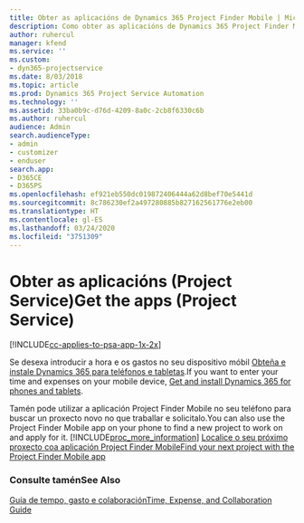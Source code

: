 ```yaml
---
title: Obter as aplicacións de Dynamics 365 Project Finder Mobile | MicrosoftDocs
description: Como obter as aplicacións de Dynamics 365 Project Finder Mobile
author: ruhercul
manager: kfend
ms.service: ''
ms.custom:
- dyn365-projectservice
ms.date: 8/03/2018
ms.topic: article
ms.prod: Dynamics 365 Project Service Automation
ms.technology: ''
ms.assetid: 33ba0b9c-d76d-4209-8a0c-2cb8f6330c6b
ms.author: ruhercul
audience: Admin
search.audienceType:
- admin
- customizer
- enduser
search.app:
- D365CE
- D365PS
ms.openlocfilehash: ef921eb550dc019872406444a62d8bef70e5441d
ms.sourcegitcommit: 8c786230ef2a497280885b827162561776e2eb00
ms.translationtype: HT
ms.contentlocale: gl-ES
ms.lasthandoff: 03/24/2020
ms.locfileid: "3751309"
---
```

# <a name="get-the-apps-project-service"></a><span data-ttu-id="dcc13-103">Obter as aplicacións (Project Service)</span><span class="sxs-lookup"><span data-stu-id="dcc13-103">Get the apps (Project Service)</span></span>

[!INCLUDE[cc-applies-to-psa-app-1x-2x](../includes/cc-applies-to-psa-app-1x-2x.md)]

<span data-ttu-id="dcc13-104">Se desexa introducir a hora e os gastos no seu dispositivo móbil [Obteña e instale Dynamics 365 para teléfonos e tabletas](../mobile-app/dynamics-365-phones-tablets-users-guide.md).</span><span class="sxs-lookup"><span data-stu-id="dcc13-104">If you want to enter your time and expenses on your mobile device, [Get and install Dynamics 365 for phones and tablets](../mobile-app/dynamics-365-phones-tablets-users-guide.md).</span></span>  
  
 <span data-ttu-id="dcc13-105">Tamén pode utilizar a aplicación Project Finder Mobile no seu teléfono para buscar un proxecto novo no que traballar e solicitalo.</span><span class="sxs-lookup"><span data-stu-id="dcc13-105">You can also use the Project Finder Mobile app on your phone to find a new project to work on and apply for it.</span></span> [!INCLUDE[proc_more_information](../includes/proc-more-information.md)] <span data-ttu-id="dcc13-106">[Localice o seu próximo proxecto coa aplicación Project Finder Mobile](../project-service/find-next-project-finder-mobile-app.md)</span><span class="sxs-lookup"><span data-stu-id="dcc13-106">[Find your next project with the Project Finder Mobile app](../project-service/find-next-project-finder-mobile-app.md)</span></span> 
  
### <a name="see-also"></a><span data-ttu-id="dcc13-107">Consulte tamén</span><span class="sxs-lookup"><span data-stu-id="dcc13-107">See Also</span></span>  
 [<span data-ttu-id="dcc13-108">Guía de tempo, gasto e colaboración</span><span class="sxs-lookup"><span data-stu-id="dcc13-108">Time, Expense, and Collaboration Guide</span></span>](../project-service/time-expense-collaboration-guide.md)
